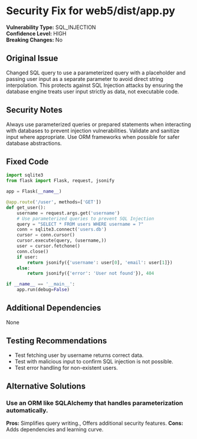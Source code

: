 # Security Fix for web5/dist/app.py

**Vulnerability Type:** SQL_INJECTION  
**Confidence Level:** HIGH  
**Breaking Changes:** No

## Original Issue
Changed SQL query to use a parameterized query with a placeholder and passing user input as a separate parameter to avoid direct string interpolation. This protects against SQL Injection attacks by ensuring the database engine treats user input strictly as data, not executable code.

## Security Notes
Always use parameterized queries or prepared statements when interacting with databases to prevent injection vulnerabilities. Validate and sanitize input where appropriate. Use ORM frameworks when possible for safer database abstractions.

## Fixed Code
```py
import sqlite3
from flask import Flask, request, jsonify

app = Flask(__name__)

@app.route('/user', methods=['GET'])
def get_user():
    username = request.args.get('username')
    # Use parameterized queries to prevent SQL Injection
    query = "SELECT * FROM users WHERE username = ?"
    conn = sqlite3.connect('users.db')
    cursor = conn.cursor()
    cursor.execute(query, (username,))
    user = cursor.fetchone()
    conn.close()
    if user:
        return jsonify({'username': user[0], 'email': user[1]})
    else:
        return jsonify({'error': 'User not found'}), 404

if __name__ == '__main__':
    app.run(debug=False)

```

## Additional Dependencies
None

## Testing Recommendations
- Test fetching user by username returns correct data.
- Test with malicious input to confirm SQL injection is not possible.
- Test error handling for non-existent users.

## Alternative Solutions

### Use an ORM like SQLAlchemy that handles parameterization automatically.
**Pros:** Simplifies query writing., Offers additional security features.
**Cons:** Adds dependencies and learning curve.

